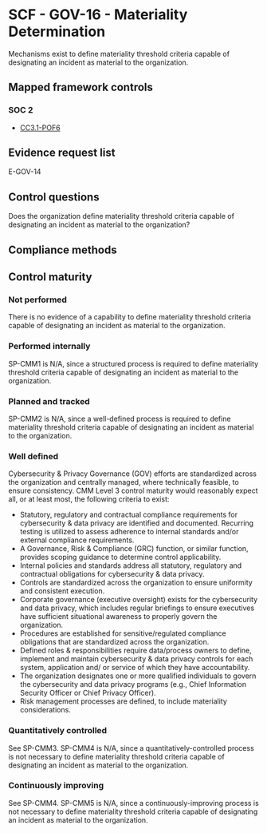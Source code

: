 # SCF - GOV-16 - Materiality Determination
Mechanisms exist to define materiality threshold criteria capable of designating an incident as material to the organization.
## Mapped framework controls
### SOC 2
- [CC3.1-POF6](../soc2/cc31-pof6.md)

## Evidence request list
E-GOV-14

## Control questions
Does the organization define materiality threshold criteria capable of designating an incident as material to the organization?

## Compliance methods


## Control maturity
### Not performed
There is no evidence of a capability to define materiality threshold criteria capable of designating an incident as material to the organization.

### Performed internally
SP-CMM1 is N/A, since a structured process is required to define materiality threshold criteria capable of designating an incident as material to the organization.

### Planned and tracked
SP-CMM2 is N/A, since a well-defined process is required to define materiality threshold criteria capable of designating an incident as material to the organization.

### Well defined
Cybersecurity & Privacy Governance (GOV) efforts are standardized across the organization and centrally managed, where technically feasible, to ensure consistency. CMM Level 3 control maturity would reasonably expect all, or at least most, the following criteria to exist:
- Statutory, regulatory and contractual compliance requirements for cybersecurity & data privacy are identified and documented. Recurring testing is utilized to assess adherence to internal standards and/or external compliance requirements.
- A Governance, Risk & Compliance (GRC) function, or similar function, provides scoping guidance to determine control applicability.
- Internal policies and standards address all statutory, regulatory and contractual obligations for cybersecurity & data privacy.
- Controls are standardized across the organization to ensure uniformity and consistent execution.
- Corporate governance (executive oversight) exists for the cybersecurity and data privacy, which includes regular briefings to ensure executives have sufficient situational awareness to properly govern the organization.
- Procedures are established for sensitive/regulated compliance obligations that are standardized across the organization.
- Defined roles & responsibilities require data/process owners to define, implement and maintain cybersecurity & data privacy controls for each system, application and/ or service of which they have accountability.
- The organization designates one or more qualified individuals to govern the cybersecurity and data privacy programs (e.g., Chief Information Security Officer or Chief Privacy Officer).
- Risk management processes are defined, to include materiality considerations.

### Quantitatively controlled
See SP-CMM3. SP-CMM4 is N/A, since a quantitatively-controlled process is not necessary to define materiality threshold criteria capable of designating an incident as material to the organization.

### Continuously improving
See SP-CMM4. SP-CMM5 is N/A, since a continuously-improving process is not necessary to define materiality threshold criteria capable of designating an incident as material to the organization.
